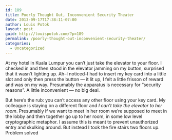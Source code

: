 ```yaml
---
id: 189
title: Poorly Thought Out, Inconvenient Security Theater
date: 2013-09-17T17:38:11-07:00
author: Louis Potok
layout: post
guid: http://louispotok.com/?p=189
permalink: /poorly-thought-out-inconvenient-security-theater/
categories:
  - Uncategorized
---
```

At my hotel in Kuala Lumpur you can&#8217;t just take the elevator to your floor. I checked in and then stood in the elevator jamming on my button, surprised that it wasn&#8217;t lighting up. Ah&#8211;I noticed&#8211;I had to insert my key card into a little slot and only then press the button &#8212; it lit up, I felt a little frisson of reward and was on my way. Presumably the apparatus is necessary for &#8220;security reasons&#8221;. A little inconvenient &#8212; no big deal.

But here&#8217;s the rub: you can&#8217;t access any other floor using your key card. My colleague is staying on a different floor and _I can&#8217;t take the elevator to her room_. Presumably if we want to meet in her room we&#8217;re supposed to meet in the lobby and then together go up to her room, in some low level cryptographic metaphor. I assume this is meant to prevent unauthorized entry and skulking around. But instead I took the fire stairs two floors up. Problem solved

&nbsp;